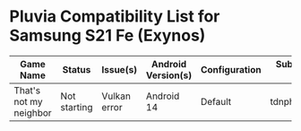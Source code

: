 # Pluvia Compatibility List for Samsung S21 Fe (Exynos)
| Game Name | Status | Issue(s) | Android Version(s) | Configuration | Submitted By |
|-----------|--------|----------|-----------------|---------------|------------|
| That's not my neighbor | Not starting | Vulkan error | Android 14 | Default | tdnphanthom |
